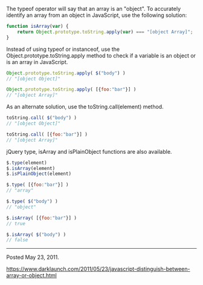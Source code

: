 The typeof operator will say that an array is an "object". To accurately identify an array from an object in JavaScript, use the following solution:

```javascript
function isArray(var) {
    return Object.prototype.toString.apply(var) === "[object Array]";
}
```

Instead of using typeof or instanceof, use the Object.prototype.toString.apply method to check if a variable is an object or is an array in JavaScript.

```javascript
Object.prototype.toString.apply( $("body") )
// "[object Object]"

Object.prototype.toString.apply( [{foo:"bar"}] )
// "[object Array]"
```

As an alternate solution, use the toString.call(element) method.

```javascript
toString.call( $("body") )
// "[object Object]"

toString.call( [{foo:"bar"}] )
// "[object Array]"
```

jQuery type, isArray and isPlainObject functions are also available.

```javascript
$.type(element)
$.isArray(element)
$.isPlainObject(element)
```

```javascript
$.type( [{foo:"bar"}] )
// "array"

$.type( $("body") )
// "object"
```

```javascript
$.isArray( [{foo:"bar"}] )
// true

$.isArray( $("body") )
// false
```

---

Posted May 23, 2011.

https://www.darklaunch.com/2011/05/23/javascript-distinguish-between-array-or-object.html